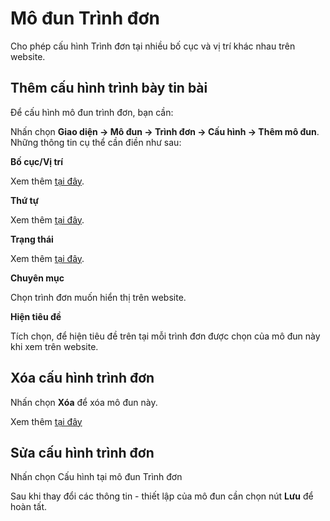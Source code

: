 
# Mô đun Trình đơn

Cho phép cấu hình Trình đơn tại nhiều bố cục và vị trí khác nhau trên website.

## Thêm cấu hình trình bày tin bài

Để cấu hình mô đun trình đơn, bạn cần:

Nhấn chọn **Giao diện -> Mô đun -> Trình đơn -> Cấu hình -> Thêm mô đun**. Những thông tin cụ thể cần điền như sau:

**Bố cục/Vị trí**

Xem thêm [tại đây](https://mkmate.osd.vn/docs/common/logic#b%E1%BB%91-c%E1%BB%A5c-v%C3%A0-v%E1%BB%8B-tr%C3%AD).

**Thứ tự**

Xem thêm [tại đây](https://mkmate.osd.vn/docs/common/logic/#th%E1%BB%A9-t%E1%BB%B1-s%E1%BA%AFp-x%E1%BA%BFp-l%C3%A0-s%E1%BB%91-ch%E1%BB%89-%C4%91%E1%BB%8Bnh).

**Trạng thái**

Xem thêm [tại đây](https://mkmate.osd.vn/docs/common/logic/#tr%E1%BA%A1ng-th%C3%A1i).

**Chuyên mục**

Chọn trình đơn muốn hiển thị trên website.

**Hiện tiêu đề**

Tích chọn, để hiện tiêu đề trên tại mỗi trình đơn được chọn của mô đun này khi xem trên website.

## Xóa cấu hình trình đơn

Nhấn chọn **Xóa** để xóa mô đun này.

Xem thêm [tại đây](https://mkmate.osd.vn/docs/common/logic#x%C3%B3a-c%C3%A1c-m%E1%BB%A5c-c%C3%A1c-th%C3%A0nh-ph%E1%BA%A7n-th%C3%B4ng-tin)

## Sửa cấu hình trình đơn

Nhấn chọn Cấu hình tại mô đun Trình đơn

Sau khi thay đổi các thông tin - thiết lập của mô đun cần chọn nút **Lưu** để hoàn tất.




